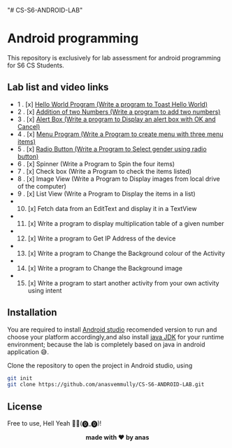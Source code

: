 "# CS-S6-ANDROID-LAB" 
# Android programming

This repository is exclusively for lab assessment for android programming for S6 CS Students.

## Lab list and video links 
 - 1 . [x] [Hello World Program (Write a program to Toast Hello World)]
 - 2 . [x] [Addition of two Numbers (Write a program to add two numbers)]
 - 3 . [x] [Alert Box (Write a program to Display an alert box with OK and Cancel)]
 - 4 . [x] [Menu Program (Write a Program to create menu with three menu items)]
 - 5 . [x] [Radio Button (Write a Program to Select gender using radio button)]
 - 6 . [x] Spinner (Write a Program to Spin the four items)
 - 7 . [x] Check box (Write a Program to check the items listed) 
 - 8 . [x] Image View (Write a Program to Display images from local drive of the computer) 
 - 9 . [x] List View (Write a Program to Display the items in a list) 
 - 10. [x] Fetch data from an EditText and display it in a TextView
 - 11. [x] Write a program to display multiplication table of a given number
 - 12. [x] Write a program to Get IP Address of the device
 - 13. [x] Write a program to Change the Background colour of the Activity
 - 14. [x] Write a program to Change the Background image
 - 15. [x] Write a program to start another activity from your own activity using intent


## Installation

You are required to install [Android studio] recomended version to run and choose your platform accordingly,and also install [java JDK] for your runtime environment; because the lab is completely based on java in android application 😅.

Clone the repository to open the project in Android studio, using
```sh
git init
git clone https://github.com/anasvemmully/CS-S6-ANDROID-LAB.git
```
## License

Free to use, Hell Yeah 👍🏻(⓿_⓿)!

<p align="center">
 <span><b>made with ❤ by anas</b></span>      
</p>

[Hello World Program (Write a program to Toast Hello World)]: <https://youtu.be/7i6uSVGbITc>
[Addition of two Numbers (Write a program to add two numbers)]: <https://youtu.be/99EjdTyx4Ro>
[Alert Box (Write a program to Display an alert box with OK and Cancel)]: <https://youtu.be/iwzekPOBnhg>
[Menu Program (Write a Program to create menu with three menu items)]: <https://youtu.be/9Hm0oMn8sfM>
[Radio Button (Write a Program to Select gender using radio button)]: <https://youtu.be/yS47n6maTLM>

[Android studio]: <https://developer.android.com/studio>
[Java JDK]: <https://www.oracle.com/java/technologies/downloads/>
